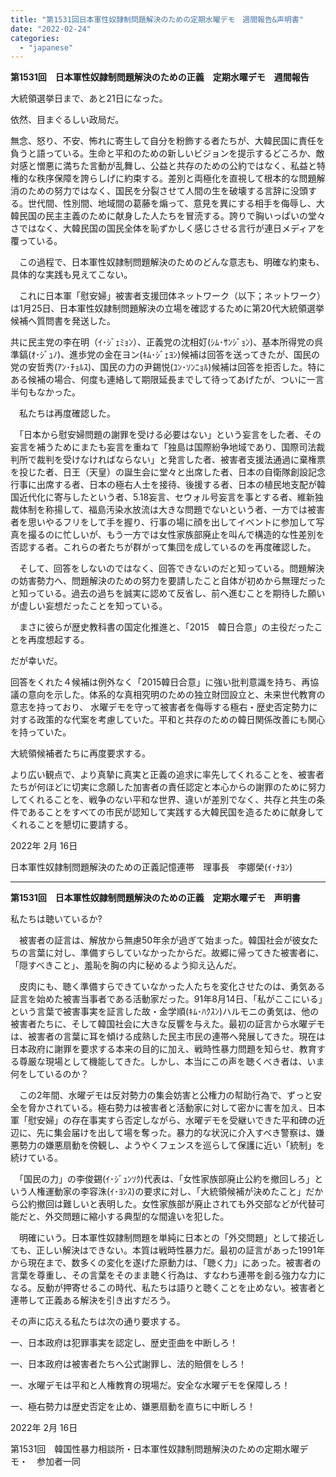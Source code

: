 ```yaml
---
title: "第1531回日本軍性奴隷制問題解決のための定期水曜デモ　週間報告&声明書"
date: "2022-02-24"
categories: 
  - "japanese"
---
```


**第1531回　日本軍性奴隷制問題解決のための正義　定期水曜デモ　週間報告**

大統領選挙日まで、あと21日になった。

依然、目まぐるしい政局だ。

無念、怒り、不安、怖れに寄生して自分を粉飾する者たちが、大韓民国に責任を負うと語っている。生命と平和のための新しいビジョンを提示するどころか、敵対感と憎悪に満ちた言動が乱舞し、公益と共存のための公約ではなく、私益と特権的な秩序保障を誇らしげに約束する。差別と両極化を直視して根本的な問題解消のための努力ではなく、国民を分裂させて人間の生を破壊する言辞に没頭する。世代間、性別間、地域間の葛藤を煽って、意見を異にする相手を侮辱し、大韓民国の民主主義のために献身した人たちを冒涜する。誇りで胸いっぱいの堂々さではなく、大韓民国の国民全体を恥ずかしく感じさせる言行が連日メディアを覆っている。

　この過程で、日本軍性奴隷制問題解決のためのどんな意志も、明確な約束も、具体的な実践も見えてこない。

　これに日本軍「慰安婦」被害者支援団体ネットワーク（以下；ネットワーク）は1月25日、日本軍性奴隷制問題解決の立場を確認するために第20代大統領選挙候補へ質問書を発送した。

共に民主党の李在明（ｲ･ｼﾞｪﾐｮﾝ）、正義党の沈相奵(ｼﾑ･ｻﾝｼﾞｮﾝ)、基本所得党の呉準鎬(ｵ･ｼﾞｭﾉ)、進歩党の金在ヨン(ｷﾑ･ｼﾞｪﾖﾝ)候補は回答を送ってきたが、国民の党の安哲秀(ｱﾝ･ﾁｮﾙｽ)、国民の力の尹錫悦(ﾕﾝ･ｿﾝﾆｮﾙ)候補は回答を拒否した。特にある候補の場合、何度も連絡して期限延長までして待ってあげたが、ついに一言半句もなかった。

　私たちは再度確認した。 

　「日本から慰安婦問題の謝罪を受ける必要はない」という妄言をした者、その妄言を補うためにまたも妄言を重ねて「独島は国際紛争地域であり、国際司法裁判所で裁判を受けなければならない」と発言した者、被害者支援法通過に棄権票を投じた者、日王（天皇）の誕生会に堂々と出席した者、日本の自衛隊創設記念行事に出席する者、日本の極右人士を接待、後援する者、日本の植民地支配が韓国近代化に寄与したという者、5.18妄言、セウォル号妄言を事とする者、維新独裁体制を称揚して、福島汚染水放流は大きな問題でないという者、一方では被害者を思いやるフリをして手を握り、行事の場に顔を出してイベントに参加して写真を撮るのに忙しいが、もう一方では女性家族部廃止を叫んで構造的な性差別を否認する者。これらの者たちが群がって集団を成しているのを再度確認した。

　そして、回答をしないのではなく、回答できないのだと知っている。問題解決の妨害勢力へ、問題解決のための努力を要請したこと自体が初めから無理だったと知っている。過去の過ちを誠実に認めて反省し、前へ進むことを期待した願いが虚しい妄想だったことを知っている。

　まさに彼らが歴史教科書の国定化推進と、「2015　韓日合意」の主役だったことを再度想起する。

だが幸いだ。

回答をくれた４候補は例外なく「2015韓日合意」に強い批判意識を持ち、再協議の意向を示した。体系的な真相究明のための独立財団設立と、未来世代教育の意志を持っており、 水曜デモを守って被害者を侮辱する極右・歴史否定勢力に対する政策的な代案を考慮していた。平和と共存のための韓日関係改善にも関心を持っていた。

大統領候補者たちに再度要求する。

より広い観点で、より真摯に真実と正義の追求に率先してくれることを、被害者たちが何ほどに切実に念願した加害者の責任認定と本心からの謝罪のために努力してくれることを、戦争のない平和な世界、違いが差別でなく、共存と共生の条件であることをすべての市民が認知して実践する大韓民国を造るために献身してくれることを懇切に要請する。

2022年 2月 16日

日本軍性奴隷制問題解決のための正義記憶連帯　理事長　李娜榮(ｲ･ﾅﾖﾝ)

* * *

**第1531回　日本軍性奴隷制問題解決のための正義　定期水曜デモ　声明書**

私たちは聴いているか?

　被害者の証言は、解放から無慮50年余が過ぎて始まった。韓国社会が彼女たちの言葉に対し、準備すらしていなかったからだ。故郷に帰ってきた被害者に、「隠すべきこと」、羞恥を胸の内に秘めるよう抑え込んだ。

　皮肉にも、聴く準備すらできていなかった人たちを変化させたのは、勇気ある証言を始めた被害当事者である活動家だった。91年8月14日、「私がここにいる」という言葉で被害事実を証言した故・金学順(ｷﾑ･ﾊｸｽﾝ)ハルモニの勇気は、他の被害者たちに、そして韓国社会に大きな反響を与えた。最初の証言から水曜デモは、被害者の言葉に耳を傾ける成熟した民主市民の連帯へ発展してきた。現在は日本政府に謝罪を要求する本来の目的に加え、戦時性暴力問題を知らせ、教育する尊厳な現場として機能してきた。しかし、本当にこの声を聴くべき者は、いま何をしているのか？

　この2年間、水曜デモは反対勢力の集会妨害と公権力の幇助行為で、ずっと安全を脅かされている。極右勢力は被害者と活動家に対して密かに害を加え、日本軍「慰安婦」の存在事実すら否定しながら、水曜デモを受継いできた平和碑の近辺に、先に集会届けを出して場を奪った。暴力的な状況に介入すべき警察は、嫌悪勢力の嫌悪扇動を傍観し、ようやくフェンスを巡らして保護に近い「統制」を続けている。

　「国民の力」の李俊錫(ｲ･ｼﾞｭﾝｿｸ)代表は、「女性家族部廃止公約を撤回しろ」という人権運動家の李容洙(ｲ･ﾖﾝｽ)の要求に対し、「大統領候補が決めたこと」だから公約撤回は難しいと表明した。女性家族部が廃止されても外交部などが代替可能だと、外交問題に縮小する典型的な間違いを犯した。

　明確にいう。日本軍性奴隷制問題を単純に日本との「外交問題」として接近しても、正しい解決はできない。本質は戦時性暴力だ。最初の証言があった1991年から現在まで、数多くの変化を遂げた原動力は、「聴く力」にあった。被害者の言葉を尊重し、その言葉をそのまま聴く行為は、すなわち連帯を創る強力な力になる。反動が押寄せるこの時代、私たちは語りと聴くことを止めない。被害者と連帯して正義ある解決を引き出すだろう。

その声に応える私たちは次の通り要求する。 

一、日本政府は犯罪事実を認定し、歴史歪曲を中断しろ！

一、日本政府は被害者たちへ公式謝罪し、法的賠償をしろ！

一、水曜デモは平和と人権教育の現場だ。安全な水曜デモを保障しろ！

一、極右勢力は歴史否定を止め、嫌悪扇動を直ちに中断しろ！

2022年 2月 16日

第1531回　韓国性暴力相談所・日本軍性奴隷制問題解決のための定期水曜デモ・　参加者一同
